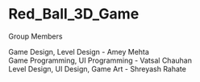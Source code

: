 # Red_Ball_3D_Game
Group Members <br>

Game Design, Level Design - Amey Mehta <br>
Game Programming, UI Programming - Vatsal Chauhan <br>
Level Design, UI Design, Game Art - Shreyash Rahate <br>
